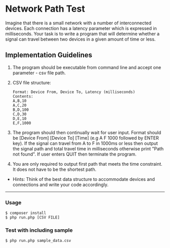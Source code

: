 # Network Path Test

Imagine that there is a small network with a number of interconnected devices. 
Each connection has a latency parameter which is expressed in milliseconds. 
Your task is to write a program that will determine whether a signal can travel between two devices 
in a given amount of time or less.

## Implementation Guidelines

1. The program should be executable from command line and accept one parameter - csv file path.

2. CSV file structure:
    ```
    Format: Device From, Device To, Latency (milliseconds)
    Contents:
    A,B,10 
    A,C,20 
    B,D,100 
    C,D,30 
    D,E,10 
    E,F,1000
    ```
3. The program should then continually wait for user input. Format should be 
   [Device From] [Device To] [Time] (e.g A F 1000 followed by ENTER key). 
   If the signal can travel from A to F in 1000ms or less then output the signal path and 
   total travel time in milliseconds otherwise print "Path not found". 
   If user enters QUIT then terminate the program.

4. You are only required to output first path that meets the time constraint. 
   It does not have to be the shortest path.

* Hints:
  Think of the best data structure to accommodate devices and connections and write your code accordingly.
  
---

### Usage 

```shell
$ composer install
$ php run.php [CSV FILE] 
```

### Test with including sample

```
$ php run.php sample_data.csv 
```
